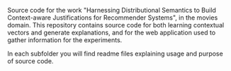 Source code for the work "Harnessing Distributional Semantics to Build Context-aware Justifications for Recommender Systems", in the movies domain. This repository contains source code for both learning contextual vectors and generate explanations, and for the web application used to gather information for the experiments.

In each subfolder you will find readme files explaining usage and purpose of source code.
